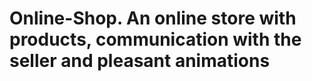 # Online-Shop.    An online store with products, communication with the seller and pleasant animations
